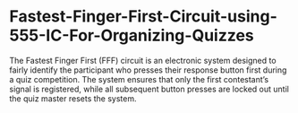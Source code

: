 # Fastest-Finger-First-Circuit-using-555-IC-For-Organizing-Quizzes
The Fastest Finger First (FFF) circuit is an electronic system designed to fairly identify the participant who presses their response button first during a quiz competition. The system ensures that only the first contestant’s signal is registered, while all subsequent button presses are locked out until the quiz master resets the system.
